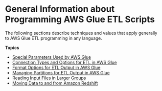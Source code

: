 # General Information about Programming AWS Glue ETL Scripts<a name="aws-glue-programming-general"></a>

The following sections describe techniques and values that apply generally to AWS Glue ETL programming in any language\.

**Topics**
+ [Special Parameters Used by AWS Glue](aws-glue-programming-etl-glue-arguments.md)
+ [Connection Types and Options for ETL in AWS Glue](aws-glue-programming-etl-connect.md)
+ [Format Options for ETL Output in AWS Glue](aws-glue-programming-etl-format.md)
+ [Managing Partitions for ETL Output in AWS Glue](aws-glue-programming-etl-partitions.md)
+ [Reading Input Files in Larger Groups](grouping-input-files.md)
+ [Moving Data to and from Amazon Redshift](aws-glue-programming-etl-redshift.md)